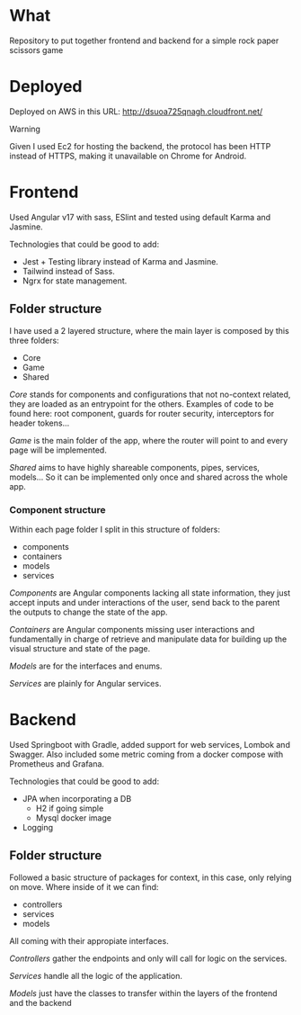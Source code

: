 # What
Repository to put together frontend and backend for a simple rock paper scissors game

# Deployed
Deployed on AWS in this URL: http://dsuoa725qnagh.cloudfront.net/

> [!WARNING]  
> Given I used Ec2 for hosting the backend, the protocol has been HTTP instead of HTTPS, making it unavailable on Chrome for Android.
 

# Frontend
Used Angular v17 with sass, ESlint and tested using default Karma and Jasmine.

Technologies that could be good to add:
 - Jest + Testing library instead of Karma and Jasmine.
 - Tailwind instead of Sass.
 - Ngrx for state management.

## Folder structure
I have used a 2 layered structure, where the main layer is composed by this three folders:
- Core
- Game
- Shared

*Core* stands for components and configurations that not no-context related, they are loaded as an entrypoint for the others. Examples of code to be found here: root component, guards for router security, interceptors for header tokens...

*Game* is the main folder of the app, where the router will point to and every page will be implemented.

*Shared* aims to have highly shareable components, pipes, services, models... So it can be implemented only once and shared across the whole app.

### Component structure

Within each page folder I split in this structure of folders:

- components
- containers
- models
- services

*Components* are Angular components lacking all state information, they just accept inputs and under interactions of the user, send back to the parent the outputs to change the state of the app.

*Containers* are Angular components missing user interactions and fundamentally in charge of retrieve and manipulate data for building up the visual structure and state of the page.

*Models* are for the interfaces and enums.

*Services* are plainly for Angular services.

# Backend

Used Springboot with Gradle, added support for web services, Lombok and Swagger. Also included some metric coming from a docker compose with Prometheus and Grafana.

Technologies that could be good to add:
 - JPA when incorporating a DB
    - H2 if going simple
    - Mysql docker image
 - Logging

 ## Folder structure

 Followed a basic structure of packages for context, in this case, only relying on move. Where inside of it we can find:
 - controllers
 - services
 - models

All coming with their appropiate interfaces.

 *Controllers* gather the endpoints and only will call for logic on the services.

 *Services* handle all the logic of the application.

 *Models* just have the classes to transfer within the layers of the frontend and the backend

 